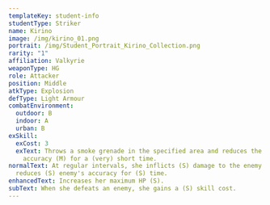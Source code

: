 ```yaml
---
templateKey: student-info
studentType: Striker
name: Kirino
image: /img/kirino_01.png
portrait: /img/Student_Portrait_Kirino_Collection.png
rarity: "1"
affiliation: Valkyrie
weaponType: HG
role: Attacker
position: Middle
atkType: Explosion
defType: Light Armour
combatEnvironment:
  outdoor: B
  indoor: A
  urban: B
exSkill:
  exCost: 3
  exText: Throws a smoke grenade in the specified area and reduces the enemy's
    accuracy (M) for a (very) short time.
normalText: At regular intervals, she inflicts (S) damage to the enemy and
  reduces (S) enemy's accuracy for (S) time.
enhancedText: Increases her maximum HP (S).
subText: When she defeats an enemy, she gains a (S) skill cost.
---
```

